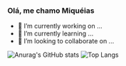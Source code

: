 ### Olá, me chamo Miquéias

- 🔭 I’m currently working on ...
- 🌱 I’m currently learning ...
- 👯 I’m looking to collaborate on ...

![Anurag's GitHub stats](https://github-readme-stats.vercel.app/api?username=miqueiasmartinsf&show_icons=true&theme=merko)
![Top Langs](https://github-readme-stats.vercel.app/api/top-langs/?username=miqueiasmartinsf&layout=compact&theme=tokyonight)

